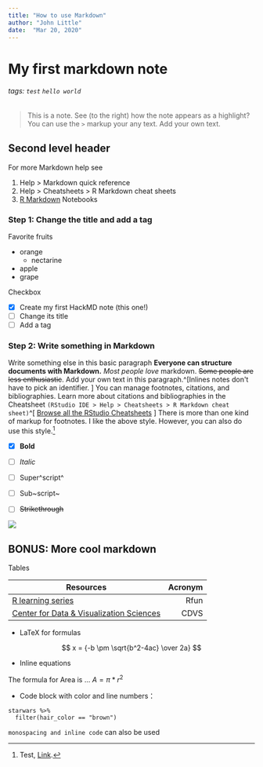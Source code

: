 ```yaml
---
title: "How to use Markdown"
author: "John Little"
date:  "Mar 20, 2020"
---
```



# My first markdown note

###### tags: `test` `hello world`

> This is a note.  See (to the right) how the note appears as a highlight?  You can use the `>` markup your any text.
>  Add your own text. 

##  Second level header

For more Markdown help see
1. Help > Markdown quick reference
1. Help > Cheatsheets > R Markdown cheat sheets
1. [R Markdown](http://rmarkdown.rstudio.com) Notebooks

### Step 1: Change the title and add a tag

Favorite fruits
- orange
    - nectarine 
- apple
- grape

Checkbox
- [x] Create my first HackMD note (this one!)
- [ ] Change its title
- [ ] Add a tag

### Step 2: Write something in Markdown

Write something else in this basic paragraph
**Everyone can structure documents with Markdown.**   _Most people love_ markdown.  ~~Some people are less enthusiastic~~. Add your own text in this paragraph.^[Inlines notes don't have to pick an identifier. ]  You can manage footnotes, citations, and bibliographies.  Learn more about citations and bibliographies in the Cheatsheet `(RStudio IDE > Help > Cheatsheets > R Markdown cheat sheet)`^[ [Browse all the RStudio Cheatsheets](https://rstudio.com/resources/cheatsheets/) ] There is more than one kind of markup for footnotes.  I like the above style.  However, you can also do use this style.[^footnote]

[^footnote]: Test, [Link](https://google.com).

- [x] **Bold**
- [ ] *Italic*
- [ ] Super^script^
- [ ] Sub~script~
- [ ] ~~Strikethrough~~


![](http://library.duke.edu/digitalcollections/media/jpg/ua_exhibit/med/bostocklibrary.jpg)


## BONUS: More cool markdown

Tables

| Resources          | Acronym               |
| ----------------- | -----------------------:|
| [R learning series](https://rfun.library.duke.edu)   | Rfun |       
[Center for Data & Visualization Sciences](https://library.duke.edu/data/)  | CDVS   |


- LaTeX for formulas

$$
x = {-b \pm \sqrt{b^2-4ac} \over 2a}
$$

- Inline equations

The formula for Area is ... $A = \pi*r^{2}$

- Code block with color and line numbers：

```{r}
starwars %>%
  filter(hair_color == "brown")
```

`monospacing and inline code` can also be used

